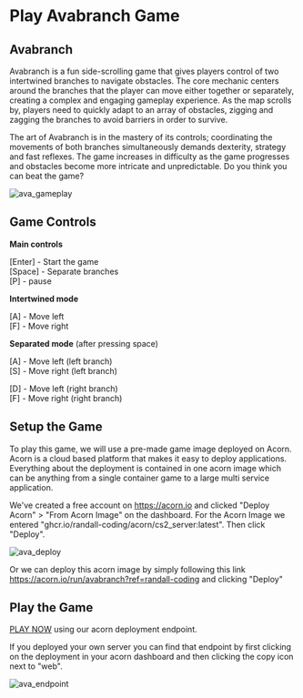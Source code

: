 # Play Avabranch Game

## Avabranch
Avabranch is a fun side-scrolling game that gives players control of two intertwined branches to navigate obstacles. The core mechanic centers around the branches that the player can move either together or separately, creating a complex and engaging gameplay experience. As the map scrolls by, players need to quickly adapt to an array of obstacles, zigging and zagging the branches to avoid barriers in order to survive.

The art of Avabranch is in the mastery of its controls; coordinating the movements of both branches simultaneously demands dexterity, strategy and fast reflexes. The game increases in difficulty as the game progresses and obstacles become more intricate and unpredictable.  Do you think you can beat the game?

![ava_gameplay](https://github.com/randall-coding/avabranch/assets/39175191/3dbb2391-beb8-495e-8f95-9d513a27c05e)

## Game Controls

**Main controls**

\[Enter\] - Start the game<br>
\[Space\] - Separate branches <br>
\[P\] - pause

**Intertwined mode**

\[A\] - Move left<br>
\[F\] - Move right

**Separated mode** (after pressing space)

\[A\] - Move left (left branch)<br>
\[S\] - Move right (left branch)

\[D\] - Move left (right branch)<br>
\[F\] - Move right (right branch)

## Setup the Game
To play this game, we will use a pre-made game image deployed on Acorn.  Acorn is a cloud based platform that makes it easy to deploy applications.  Everything about the deployment is contained in one acorn image which can be anything from a single container game to a large multi service application.

We've created a free account on https://acorn.io and clicked "Deploy Acorn" > "From Acorn Image" on the dashboard.  For the Acorn Image we entered "ghcr.io/randall-coding/acorn/cs2_server:latest".  Then click "Deploy".

![ava_deploy](https://github.com/randall-coding/avabranch/assets/39175191/1974ab0e-3fb1-41a3-b4c0-b9a18dcc53a1)

Or we can deploy this acorn image by simply following this link https://acorn.io/run/avabranch?ref=randall-coding and clicking "Deploy"

## Play the Game
[PLAY NOW](https://avabranch-1b3e3022.ypkt0y.on-acorn.io) using our acorn deployment endpoint. 

If you deployed your own server you can find that endpoint by first clicking on the deployment in your acorn dashboard and then clicking the copy icon next to "web".

![ava_endpoint](https://github.com/randall-coding/avabranch/assets/39175191/c1edc5e1-3c81-491f-9de7-71f0799d67b4)


